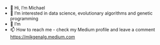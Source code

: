 - 👋 Hi, I’m Michael
- 👀 I’m interested in data science, evolutionary algorithms and genetic programming
- 💞️ I’m
- 📫 How to reach me - check my Medium profile and leave a comment https://mikgenalg.medium.com

<!---
mib1901/mib1901 is a ✨ special ✨ repository because its `README.md` (this file) appears on your GitHub profile.
You can click the Preview link to take a look at your changes.
--->
